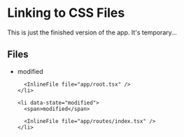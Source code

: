 # Linking to CSS Files

This is just the finished version of the app. It's temporary...

<section id="files" className="not-prose">
  <h2>Files</h2>

  <ul>
    <li data-state="modified">
      <span>modified</span>

      <InlineFile file="app/root.tsx" />
    </li>

    <li data-state="modified">
      <span>modified</span>

      <InlineFile file="app/routes/index.tsx" />
    </li>

  </ul>
</section>
